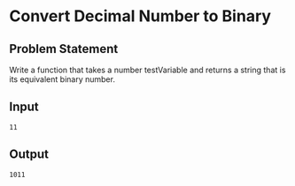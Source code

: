 # Convert Decimal Number to Binary

## Problem Statement
Write a function that takes a number testVariable and returns a string that is its equivalent binary number.

## Input
```
11
```

## Output
```
1011
```